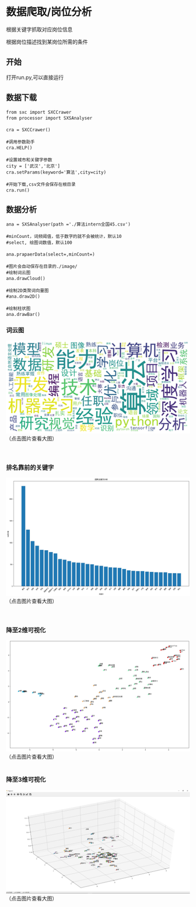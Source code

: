 # 数据爬取/岗位分析
根据关键字抓取对应岗位信息

根据岗位描述找到某岗位所需的条件

## 开始

打开run.py,可以直接运行


## 数据下载
```
from sxc import SXCCrawer  
from processor import SXSAnalyser

cra = SXCCrawer()

#调用参数助手
cra.HELP()

#设置城市和关键字参数
city = ['武汉','北京']
cra.setParams(keyword='算法',city=city)

#开始下载,csv文件会保存在根目录
cra.run()

```


## 数据分析

```
ana = SXSAnalyser(path ='./算法intern全国45.csv')

#minCount，词频阈值，低于数字的就不会被统计，默认10
#select, 绘图词数值，默认100

ana.prapaerData(select=,minCount=)

#图片会自动保存在目录的./image/
#绘制词云图
ana.drawCloud()

#绘制2D类聚词向量图
#ana.draw2D()

#绘制柱状图
ana.drawBar()
```


### 词云图
![image](https://github.com/prefect12/jobFinder/blob/master/image/%E7%AE%97%E6%B3%95intern%E5%85%A8%E5%9B%BD45wordCloud.jpg)
（点击图片查看大图）<br>
<br>
<br>


### 排名靠前的关键字
![image](https://github.com/prefect12/jobFinder/blob/master/image/%E7%AE%97%E6%B3%95intern%E5%85%A8%E5%9B%BD45BarChart.jpg)
（点击图片查看大图）<br>
<br>
<br>


### 降至2维可视化
![image](https://github.com/prefect12/jobFinder/blob/master/image/%E7%AE%97%E6%B3%95intern%E5%85%A8%E5%9B%BD452D.jpg)
（点击图片查看大图）
<br>
<br>


### 降至3维可视化
![image](https://github.com/prefect12/jobFinder/blob/master/image/%E7%AE%97%E6%B3%95intern%E5%85%A8%E5%9B%BD453D.png)
（点击图片查看大图）
